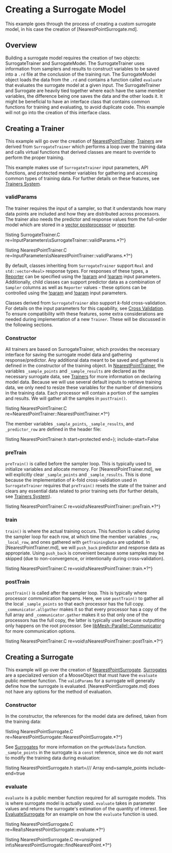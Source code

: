 # Creating a Surrogate Model

This example goes through the process of creating a custom surrogate model, in his case the creation of [NearestPointSurrogate.md].

## Overview

Building a surrogate model requires the creation of two objects: SurrogateTrainer and SurrogateModel. The SurrogateTrainer uses information from samplers and results to construct variables to be saved into a `.rd` file at the conclusion of the training run. The SurrogateModel object loads the data from the `.rd` and contains a function called `evaluate` that evaluates the surrogate model at a given input. The SurrogateTrainer and Surrogate are heavily tied together where each have the same member variables, the difference being one saves the data and the other loads it. It might be beneficial to have an interface class that contains common functions for training and evaluating, to avoid duplicate code. This example will not go into the creation of this interface class.

## Creating a Trainer

This example will go over the creation of [NearestPointTrainer](NearestPointTrainer.md). [Trainers](Trainers/index.md) are derived from `SurrogateTrainer` which performs a loop over the training data and calls virtual functions that derived classes are meant to override to perform the proper training.

This example makes use of `SurrogateTrainer` input parameters, API functions, and protected member variables for gathering and accessing common types of training data. For further details on these features, see [Trainers System](Trainers/index.md).

### validParams

The trainer requires the input of a sampler, so that it understands how many data points are included and how they are distributed across processors. The trainer also needs the predictor and response values from the full-order model which are stored in a [vector postprocessor](VectorPostprocessors/index.md) or [reporter](Reporters/index.md).

!listing SurrogateTrainer.C re=InputParameters\sSurrogateTrainer::validParams.*?^}

!listing NearestPointTrainer.C re=InputParameters\sNearestPointTrainer::validParams.*?^}

By default, classes inheriting from `SurrogateTrainer` support `Real` and `std::vector<Real>` response types. For responses of these types, a [Reporter](Reporters/index.md) can be specified using the [!param](/Trainers/PolynomialRegressionTrainer/response) and [!param](/Trainers/PolynomialRegressionTrainer/response_type) input parameters. Additionally, child classes can support predictor data as a combination of `Sampler` columns as well as `Reporter` values - these options can be controlled using the [!param](/Trainers/PolynomialRegressionTrainer/response) and [!param](/Trainers/PolynomialRegressionTrainer/response_type) input parameters.

Classes derived from `SurrogateTrainer` also support $k$-fold cross-validation. For details on the input parameters for this capability, see [Cross Validation](cross_validation.md). To ensure compatibility with these features, some extra considerations are needed during implementation of a new `Trainer`. These will be discussed in the following sections.

### Constructor

All trainers are based on SurrogateTrainer, which provides the necessary interface for saving the surrogate model data and gathering response/predictor. Any additional data meant to be saved and gathered is defined in the constructor of the training object. In [NearestPointTrainer](NearestPointTrainer.md), the variables `_sample_points` and `_sample_results` are declared as the necessary surrogate data, see [Trainers](Trainers/index.md) for more information on declaring model data. Because we will use several default inputs to retrieve training data, we only need to resize these variables for the number of dimensions in the training data. Each processor will contain a portion of the samples and results. We will gather all the samples in `postTrain()`.

!listing NearestPointTrainer.C re=NearestPointTrainer::NearestPointTrainer.*?^}

The member variables `_sample_points`, `_sample_results`, and `_predictor_row` are defined in the header file:

!listing NearestPointTrainer.h start=protected end=}; include-start=False

### preTrain

`preTrain()` is called before the sampler loop. This is typically used to initialize variables and allocate memory. For [NearestPointTrainer.md], we will explicitly clear `_sample_points` and `_sample_results`. This is done because the implementation of $k$-fold cross-valdiation used in `SurrogateTrainer` requires that `preTrain()` resets the state of the trainer and clears any essential data related to prior training sets (for further details, see [Trainers System](Trainers/index.md)).

!listing NearestPointTrainer.C re=void\sNearestPointTrainer::preTrain.*?^}

### train

`train()` is where the actual training occurs. This function is called during the sampler loop for each row, at which time the member variables `_row`, `_local_row`, and ones gathered with `getTrainingData` are updated. In [NearestPointTrainer.md], we will `push_back` predictor and response data as appropriate. Using `push_back` is convenient because some samples may be skipped (due to non-convergence, or intentionally during cross-validation).

!listing NearestPointTrainer.C re=void\sNearestPointTrainer::train.*?^}

### postTrain

`postTrain()` is called after the sampler loop. This is typically where processor communication happens. Here, we use `postTrain()` to gather all the local `_sample_points` so that each processor has the full copy. `_communicator.allgather` makes it so that every processor has a copy of the full array and `_communicator.gather` makes it so that only one of the processors has the full copy, the latter is typically used because outputting only happens on the root processor. See [libMesh::Parallel::Communicator](http://libmesh.github.io/doxygen/classlibMesh_1_1Parallel_1_1Communicator.html) for more communication options.

!listing NearestPointTrainer.C re=void\sNearestPointTrainer::postTrain.*?^}

## Creating a Surrogate

This example will go over the creation of [NearestPointSurrogate](NearestPointSurrogate.md). [Surrogates](Surrogates/index.md) are a specialized version of a MooseObject that must have the `evaluate` public member function. The `validParams` for a surrogate will generally define how the surrogate is evaluated. [NearestPointSurrogate.md] does not have any options for the method of evaluation.

### Constructor

In the constructor, the references for the model data are defined, taken from the training data:

!listing NearestPointSurrogate.C re=NearestPointSurrogate::NearestPointSurrogate.*?^}

See [Surrogates](Surrogates/index.md) for more information on the `getModelData` function. `_sample_points` in the surrogate is a `const` reference, since we do not want to modify the training data during evaluation:

!listing NearestPointSurrogate.h start=/// Array end=sample_points include-end=true

### evaluate

`evaluate` is a public member function required for all surrogate models. This is where surrogate model is actually used. `evaluate` takes in parameter values and returns the surrogate's estimation of the quantity of interest. See [EvaluateSurrogate](EvaluateSurrogate.C) for an example on how the `evaluate` function is used.

!listing NearestPointSurrogate.C re=Real\sNearestPointSurrogate::evaluate.*?^}

!listing NearestPointSurrogate.C re=unsigned int\sNearestPointSurrogate::findNearestPoint.*?^}

